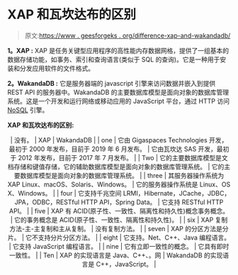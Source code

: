 # XAP 和瓦坎达布的区别

> 原文:[https://www . geesforgeks . org/difference-xap-and-wakandadb/](https://www.geeksforgeeks.org/difference-between-xap-and-wakandadb/)

**1。XAP :**
XAP 是任务关键型应用程序的高性能内存数据网格，提供了一组基本的数据存储功能，如事务、索引和查询语言(类似于 SQL 的查询)。它是一种用于安装和分发应用软件的文件格式。

**2。WakandaDB :**
它是服务器端的 javascript 引擎来访问数据并嵌入到提供 REST API 的服务器中。WakandaDB 的主要数据库模型是面向对象的数据库管理系统。这是一个开发和运行网络或移动应用的 JavaScript 平台，通过 HTTP 访问 [NoSQL](https://www.geeksforgeeks.org/introduction-to-nosql/) 引擎。

**XAP 和瓦坎达布的区别:**

<center>

| 没有。 | XAP | WakandaDB |
| one | 它由 Gigaspaces Technologies 开发，最初于 2000 年发布，目前于 2019 年 6 月发布。 | 它由瓦坎达 SAS 开发，最初于 2012 年发布，目前于 2017 年 7 月发布。 |
| Two | 它的主要数据库模型是文档存储和键值存储，它的辅助数据库模型是面向对象的数据库管理系统。 | 它的主要数据库模型是面向对象的数据库管理系统。 |
| three | 其服务器操作系统为 XAP Linux、macOS、Solaris、Windows。 | 它的服务器操作系统是 Linux、OS X、Windows。 |
| four | 它支持千兆空间 LRMI，Hibernate，JCache，JDBC，JPA，ODBC，RESTful HTTP API，Spring Data。 | 它支持 RESTful HTTP API。 |
| five | XAP 有 ACID(原子性、一致性、隔离性和持久性)概念事务概念。 | 它的事务概念是 ACID(原子性、一致性、隔离性和持久性)。 |
| six | XAP 复制方法-主-主复制和主从复制。 | 没有复制方法。 |
| seven | XAP 的分区方法是分片。 | 它不支持分片分区方法。 |
| eight | 它支持。Net、C++、Java 编程语言。 | 它支持 JavaScript 编程语言。 |
| nine | 它有立即一致性的概念。 | 它具有即时一致性。 |
| Ten | XAP 的实现语言是 Java、C++、。网 | WakandaDB 的实现语言是 C++，JavaScript。 |

</center>